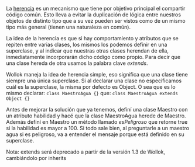 La <a href="http://uqbar-wiki.org/index.php?title=Herencia" target="_blank">herencia</a> es un mecanismo que tiene por objetivo principal el compartir código común. Esto lleva a evitar la duplicación de lógica entre nuestros objetos de distinto tipo que a su vez pueden ser vistos como de un mismo tipo más general (tienen una naturaleza en común). 

La idea de la herencia es que si hay comportamiento y atributos que se repiten entre varias clases, los mismos los podemos definir en una superclase, y al indicar que nuestras otras clases herendan de ella, inmediatamente incorporarán dicho código como propio. Para decir que una clase hereda de otra usamos la palabra clave *extends*.

Wollok maneja la idea de herencia simple, eso significa que una clase tiene siempre una única superclase. Si al declarar una clase no especificamos cuál es la superclase, la misma por defecto es Object. O sea que es lo mismo declarar:
`class MaestroAgua {}` 
que:
`class MaestroAgua extends Object {}` 

Antes de mejorar la solución que ya tenemos, definí una clase Maestro con un atributo habilidad y hacé que la clase MaestroAgua herede de Maestro. Además definí en Maestro un método llamado *esPeligroso* que retorne true si la habilidad es mayor a 100. Si todo sale bien, al preguntarle a un maestro agua si es peligroso, va a entender el mensaje porque está definido en su superclase.

Nota: extends será deprecado a partir de la versión 1.3 de Wollok, cambiándolo por inherits